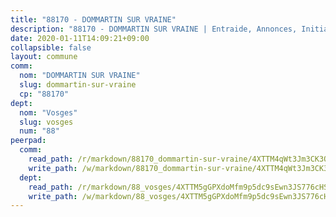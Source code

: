```yaml
---
title: "88170 - DOMMARTIN SUR VRAINE"
description: "88170 - DOMMARTIN SUR VRAINE | Entraide, Annonces, Initiatives"
date: 2020-01-11T14:09:21+09:00
collapsible: false
layout: commune
comm:
  nom: "DOMMARTIN SUR VRAINE"
  slug: dommartin-sur-vraine
  cp: "88170"
dept:
  nom: "Vosges"
  slug: vosges
  num: "88"
peerpad:
  comm:
    read_path: /r/markdown/88170_dommartin-sur-vraine/4XTTM4qWt3Jm3CK3QnQEbfwpmkek5PkQ8aL8uA6MUAaP5r8Jt
    write_path: /w/markdown/88170_dommartin-sur-vraine/4XTTM4qWt3Jm3CK3QnQEbfwpmkek5PkQ8aL8uA6MUAaP5r8Jt-K3TgUXrQN1ccHFnRgrHbCN8XfeQfKk8F4krHb4mPcCbDjTKFUxPVSxfkYxBaKWS3LJBvwvuNpVkUZ3KKZ9jgFvkUEAyiBVEDxrafj1ts6wkydo5p9vbV2q6KHdzDpUtAP3p4EL8Q
  dept:
    read_path: /r/markdown/88_vosges/4XTTM5gGPXdoMfm9p5dc9sEwn3JS776cHSw64JYpD4AKnKgyh
    write_path: /w/markdown/88_vosges/4XTTM5gGPXdoMfm9p5dc9sEwn3JS776cHSw64JYpD4AKnKgyh-K3TgUjEFywcTUHQwfrd2vcZqhoXLakdoQGFv4iriv1FKkvQkBsudnBxafkQDfPcxTDRHN5T6bYyganuvcakuKenYoB5mPLKqUBjNMwpn75GQVixUmzXGkneDufRSqDthC8iyXi1Z
---
```


